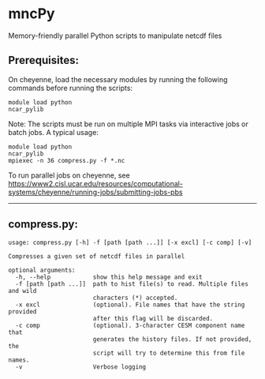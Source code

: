 # mncPy
Memory-friendly parallel Python scripts to manipulate netcdf files

## Prerequisites:

On cheyenne, load the necessary modules by running the following commands before running the scripts:
```
module load python
ncar_pylib
```

Note: The scripts must be run on multiple MPI tasks via interactive jobs or batch jobs. A typical usage:

```
module load python
ncar_pylib
mpiexec -n 36 compress.py -f *.nc
```

To run parallel jobs on cheyenne, see https://www2.cisl.ucar.edu/resources/computational-systems/cheyenne/running-jobs/submitting-jobs-pbs


------------

## compress.py:
```
usage: compress.py [-h] -f [path [path ...]] [-x excl] [-c comp] [-v]

Compresses a given set of netcdf files in parallel

optional arguments:
  -h, --help            show this help message and exit
  -f [path [path ...]]  path to hist file(s) to read. Multiple files and wild
                        characters (*) accepted.
  -x excl               (optional). File names that have the string provided
                        after this flag will be discarded.
  -c comp               (optional). 3-character CESM component name that
                        generates the history files. If not provided, the
                        script will try to determine this from file names.
  -v                    Verbose logging
```
